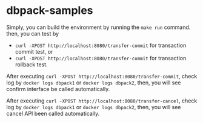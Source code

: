 # dbpack-samples

Simply, you can build the environment by running the `make run` command. then, you can test by
- `curl -XPOST http://localhost:8080/transfer-commit` for transaction commit test, or
- `curl -XPOST http://localhost:8080/transfer-commit` for transaction rollback test.

After executing `curl -XPOST http://localhost:8080/transfer-commit`, check log by `docker logs dbpack1` 
or `docker logs dbpack2`, then, you will see confirm interface be called automatically.

After executing `curl -XPOST http://localhost:8080/transfer-cancel`, check log by `docker logs dbpack1`
or `docker logs dbpack2`, then, you will see cancel API been called automatically.
